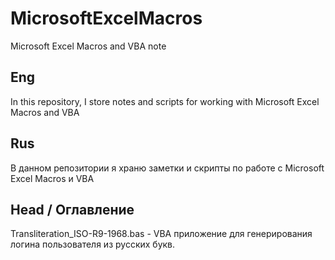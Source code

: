 # MicrosoftExcelMacros
Microsoft Excel Macros and VBA note

Eng
---
In this repository, I store notes and scripts for working with Microsoft Excel Macros and VBA 


Rus
---
В данном репозитории я храню заметки и скрипты по работе с Microsoft Excel Macros и VBA 
  
  
Head / Оглавление  
---
Transliteration_ISO-R9-1968.bas - VBA приложение для генерирования логина пользователя из русских букв.
